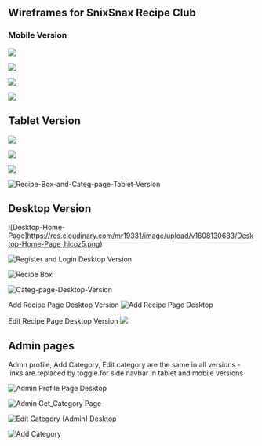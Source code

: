







## Wireframes for SnixSnax Recipe Club

###      Mobile Version 



![](https://res.cloudinary.com/mr19331/image/upload/v1608130096/Mobile-Home-Page_fbp6fj.png)



![](https://res.cloudinary.com/mr19331/image/upload/v1608130161/Mobile-Register-and-Login_bt513b.png)

![](https://res.cloudinary.com/mr19331/image/upload/v1608130139/Mobile-Add_and_Edit-Recipe_j2psob.png)

![](https://res.cloudinary.com/mr19331/image/upload/v1608130383/Recipe-Box-and-Categ-page-Mobile-Version_efjoij.png)



## Tablet Version

![](https://res.cloudinary.com/mr19331/image/upload/v1608130430/Tablet-Home-Page_os1bqo.png)



![](https://res.cloudinary.com/mr19331/image/upload/v1608130492/Tablet-Register-and-Login_nlraul.png)

![](https://res.cloudinary.com/mr19331/image/upload/v1608130576/Tablet-Add_and_Edit-Recipe_jz8oh2.png)



![Recipe-Box-and-Categ-page-Tablet-Version](https://res.cloudinary.com/mr19331/image/upload/v1608130634/Recipe-Box-and-Categ-page-Tablet-Version_nzicak.png)

## Desktop Version

![Desktop-Home-Page]https://res.cloudinary.com/mr19331/image/upload/v1608130683/Desktop-Home-Page_hicoz5.png)

![Register and Login Desktop Version](https://res.cloudinary.com/mr19331/image/upload/v1606134688/Register-and-Login-Desktop_aoufyp.png)

![Recipe Box](https://res.cloudinary.com/mr19331/image/upload/v1606134688/Recipe-Box_Desktop_bjmiw6.png)

![Categ-page-Desktop-Version](https://res.cloudinary.com/mr19331/image/upload/v1608131056/Categ-page-Desktop-Version_nfpdoi.png)

Add Recipe Page Desktop Version
![Add Recipe Page Desktop ](https://res.cloudinary.com/mr19331/image/upload/v1606134688/Add-Recipe-Page-Desktop_sjbz0c.png)

Edit Recipe Page Desktop Version
![ ](https://res.cloudinary.com/mr19331/image/upload/v1606395241/Edit-Recipe-Page-Desktop_bq9ins.png)

## Admin pages 



 Admn profile, Add Category, Edit category are the same in all versions - links are replaced by toggle for side navbar  in tablet and mobile versions

![Admin Profile Page Desktop ](https://res.cloudinary.com/mr19331/image/upload/v1606134688/Admin-Profile-Page-Desktop_btx6vk.png)

![Admin Get_Category Page](https://res.cloudinary.com/mr19331/image/upload/v1606134688/Get-Category-Page-Desktop_uiavsx.png)

![Edit Category (Admin) Desktop](https://res.cloudinary.com/mr19331/image/upload/v1606134688/Edit-Category-Page-Desktop_ovytqm.png)

![Add Category ](https://res.cloudinary.com/mr19331/image/upload/v1606134688/Add-Category-Page-Desktop_hqomsy.png)